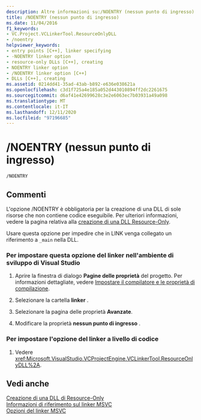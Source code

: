 ```yaml
---
description: Altre informazioni su:/NOENTRY (nessun punto di ingresso)
title: /NOENTRY (nessun punto di ingresso)
ms.date: 11/04/2016
f1_keywords:
- VC.Project.VCLinkerTool.ResourceOnlyDLL
- /noentry
helpviewer_keywords:
- entry points [C++], linker specifying
- -NOENTRY linker option
- resource-only DLLs [C++], creating
- NOENTRY linker option
- /NOENTRY linker option [C++]
- DLLs [C++], creating
ms.assetid: 0214dd41-35ad-43ab-b892-e636e038621a
ms.openlocfilehash: c3d1f725a4e185a052d443010894ff2dc2261675
ms.sourcegitcommit: d6af41e42699628c3e2e6063ec7b03931a49a098
ms.translationtype: MT
ms.contentlocale: it-IT
ms.lasthandoff: 12/11/2020
ms.locfileid: "97196685"
---
```

# <a name="noentry-no-entry-point"></a>/NOENTRY (nessun punto di ingresso)

```
/NOENTRY
```

## <a name="remarks"></a>Commenti

L'opzione /NOENTRY è obbligatoria per la creazione di una DLL di sole risorse che non contiene codice eseguibile. Per ulteriori informazioni, vedere la pagina relativa alla [creazione di una DLL Resource-Only](../creating-a-resource-only-dll.md).

Usare questa opzione per impedire che in LINK venga collegato un riferimento a `_main` nella DLL.

### <a name="to-set-this-linker-option-in-the-visual-studio-development-environment"></a>Per impostare questa opzione del linker nell'ambiente di sviluppo di Visual Studio

1. Aprire la finestra di dialogo **Pagine delle proprietà** del progetto. Per informazioni dettagliate, vedere [Impostare il compilatore e le proprietà di compilazione](../working-with-project-properties.md).

1. Selezionare la cartella **linker** .

1. Selezionare la pagina delle proprietà **Avanzate**.

1. Modificare la proprietà **nessun punto di ingresso** .

### <a name="to-set-this-linker-option-programmatically"></a>Per impostare l'opzione del linker a livello di codice

1. Vedere <xref:Microsoft.VisualStudio.VCProjectEngine.VCLinkerTool.ResourceOnlyDLL%2A>.

## <a name="see-also"></a>Vedi anche

[Creazione di una DLL di Resource-Only](../creating-a-resource-only-dll.md)<br/>
[Informazioni di riferimento sul linker MSVC](linking.md)<br/>
[Opzioni del linker MSVC](linker-options.md)
